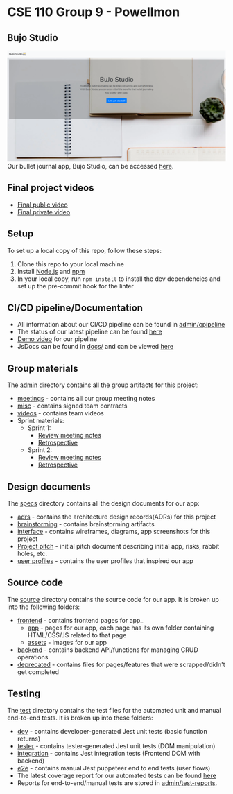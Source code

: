 # CSE 110 Group 9 - Powellmon
## Bujo Studio
![Homepage](specs/interface/final-screenshots/homepage.PNG)
Our bullet journal app, Bujo Studio, can be accessed [here](https://alanlwang1.github.io/cse110-sp21-group9/).
## Final project videos 
- [Final public video](https://drive.google.com/file/d/1Oc6poIrnOCtyrYDlVDBMAxyNPdQ2xNJ5/view?usp=sharing)
- [Final private video](https://drive.google.com/file/d/1W98a_GiSnj2eH-LFw1UNlg04i-PF4nuT/view) 

## Setup
To set up a local copy of this repo, follow these steps:   
1. Clone this repo to your local machine
2. Install [Node.js](https://nodejs.org/en/) and [npm](https://www.npmjs.com/get-npm)
3. In your local copy, run `npm install` to install the dev dependencies and set up the pre-commit hook for the linter 

## CI/CD pipeline/Documentation
- All information about our CI/CD pipeline can be found in [admin/cpipeline](admin/cpipeline)
- The status of our latest pipeline can be found [here](admin/cpipeline/phase3.md)
- [Demo video](https://www.youtube.com/watch?v=mG6NFSDRwn8) for our pipeline 
- JsDocs can be found in [docs/](docs) and can be viewed [here](https://cse110-sp21-group9.github.io/cse110-sp21-group9/docs/index.html)

## Group materials
The [admin](admin) directory contains all the group artifacts for this project:  
- [meetings](admin/meetings) - contains all our group meeting notes
- [misc](admin/misc) - contains signed team contracts
- [videos](admin/videos) - contains team videos
- Sprint materials:
	- Sprint 1:
		- [Review meeting notes](admin/meetings/051621-sprint-1-review.md)
		- [Retrospective](admin/retrospectives/051821-retrospective.md) 
	- Sprint 2:
		- [Review meeting notes](admin/meetings/053021-sprint-2-review.md)
		- [Retrospective](admin/retrospectives/053021-retrospective.md) 
		
## Design documents
The [specs](specs) directory contains all the design documents for our app: 
- [adrs](specs/adrs) - contains the architecture design records(ADRs) for this project 
- [brainstorming](specs/brainstorm) - contains brainstorming artifacts
- [interface](specs/interface) - contains wireframes, diagrams, app screenshots for this project
- [Project pitch](specs/pitch/team-9-final-projectpitch.pdf) - initial pitch document describing initial app, risks, rabbit holes, etc. 
- [user profiles](specs/users) - contains the user profiles that inspired our app
	
## Source code
The [source](source) directory contains the source code for our app. It is broken up into the following folders:  
- [frontend](source/frontend) - contains frontend pages for app_
	- [app](source/frontend/app) - pages for our app, each page has its own folder containing HTML/CSS/JS related to that page
	- [assets](source/frontend/assets) - images for our app
- [backend](source/backend) - contains backend API/functions for managing CRUD operations
- [deprecated](source/deprecated) - contains files for pages/features that were scrapped/didn't get completed
		
## Testing
The [test](test) directory contains the test files for the automated unit and manual end-to-end tests. It is broken up into these folders:
- [dev](test/dev) - contains developer-generated Jest unit tests (basic function returns)
- [tester](test/tester) - contains tester-generated Jest unit tests (DOM manipulation)
- [integration](test/integration) - contains Jest integration tests (Frontend DOM with backend)
- [e2e](test/e2e) - contains manual Jest puppeteer end to end tests (user flows)
- The latest coverage report for our automated tests can be found [here](https://cse110-sp21-group9.github.io/cse110-sp21-group9/admin/test-reports/coverage/lcov-report/index.html)   
- Reports for end-to-end/manual tests are stored in [admin/test-reports](admin/test-reports). 
